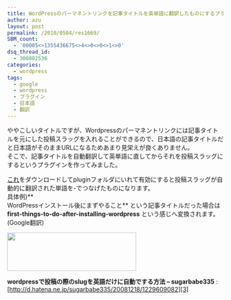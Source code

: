 ```yaml
---
title: WordPressのパーマネントリンクを記事タイトルを英単語に翻訳したものにするプラグイン
author: azu
layout: post
permalink: /2010/0504/res1669/
SBM_count:
  - '00005<>1355436675<>4<>0<>0<>1<>0'
dsq_thread_id:
  - 300802536
categories:
  - wordpress
tags:
  - google
  - wordpress
  - プラグイン
  - 日本語
  - 翻訳
---
```

ややこしいタイトルですが、Wordpressのパーマネントリンクには記事タイトルを元にした投稿スラッグを入れることができるので、日本語の記事タイトルだと日本語がそのままURLになるためあまり見栄えが良くありません。  
そこで、記事タイトルを自動翻訳して英単語に直してからそれを投稿スラッグにするというプラグインを作ってみました。



[これ][1]をダウンロードしてpluginフォルダにいれて有効にすると投稿スラッグが自動的に翻訳された単語を-でつなげたものになります。  
具体例)**  
WordPressインストール後にまずやること** という記事タイトルだった場合は  
**first-things-to-do-after-installing-wordpress** という感じへ変換されます。(Google翻訳)

[<img class="aligncenter size-medium wp-image-1670" title="sshot-2010-05-04-1" src="https://efcl.info/wp-content/uploads/2010/05/sshot-2010-05-04-1-300x89.png" alt="" width="300" height="89" />][2]

**wordpressで投稿の際のslugを英語だけに自動でする方法 &#8211; sugarbabe335**
:   [http://d.hatena.ne.jp/sugarbabe335/20081218/1229609082][3]

 [1]: http://gist.github.com/raw/385024/356ecc04ae38c2a59cd94016b4ffdff5873872f5/MTStylePostName.php
 [2]: https://efcl.info/wp-content/uploads/2010/05/sshot-2010-05-04-1.png
 [3]: http://d.hatena.ne.jp/sugarbabe335/20081218/1229609082 "wordpressで投稿の際のslugを英語だけに自動でする方法 - sugarbabe335"
